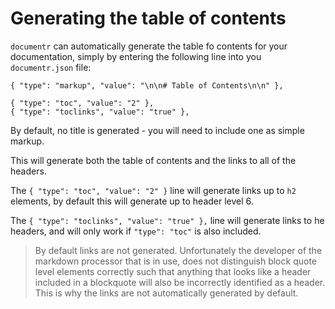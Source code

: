 
# Generating the table of contents

`documentr` can automatically generate the table fo contents for your documentation, 
simply by entering the following line into you `documentr.json` file:

```
{ "type": "markup", "value": "\n\n# Table of Contents\n\n" },

{ "type": "toc", "value": "2" },
{ "type": "toclinks", "value": "true" },
```
By default, no title is generated - you will need to include one as simple markup.

This will generate both the table of contents and the links to all of the headers.

The `{ "type": "toc", "value": "2" }` line will generate links up to `h2` elements, by 
default this will generate up to header level 6.

The `{ "type": "toclinks", "value": "true" },` line will generate links to he headers,
and will only work if `"type": "toc"` is also included.

> By default links are not generated.  Unfortunately the developer of the markdown  processor that is in use, does not distinguish block quote level elements correctly  such that anything that looks like a header included in a blockquote will also be  incorrectly identified as a header.  This is why the links are not automatically generated by default.


